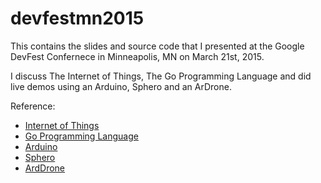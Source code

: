 # devfestmn2015

This contains the slides and source code that I presented at the Google DevFest Confernece in Minneapolis, MN on March 21st, 2015. 

I discuss The Internet of Things, The Go Programming Language and did live demos using an Arduino, Sphero and an ArDrone.

Reference:

* [Internet of Things](http://en.wikipedia.org/wiki/Internet_of_Things)
* [Go Programming Language](http://golang.org)
* [Arduino](http://arduino.mn)
* [Sphero](http://www.gosphero.com/)
* [ArdDrone](http://ardrone2.parrot.com/)


